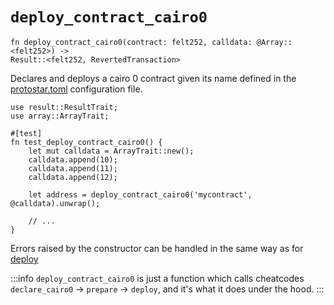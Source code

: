 # `deploy_contract_cairo0`

```cairo
fn deploy_contract_cairo0(contract: felt252, calldata: @Array::<felt252>) -> 
Result::<felt252, RevertedTransaction>
```

Declares and deploys a cairo 0 contract given its name defined in the [protostar.toml](../../04-configuration-file.md)
configuration
file.

```cairo title="Example"
use result::ResultTrait;
use array::ArrayTrait;

#[test]
fn test_deploy_contract_cairo0() {
    let mut calldata = ArrayTrait::new();
    calldata.append(10);
    calldata.append(11);
    calldata.append(12);

    let address = deploy_contract_cairo0('mycontract', @calldata).unwrap();

    // ...
}
```

Errors raised by the constructor can be handled in the same way as for [deploy](./deploy.md)

:::info
`deploy_contract_cairo0` is just a function which calls cheatcodes `declare_cairo0` -> `prepare` -> `deploy`, and it's
what it does under the hood.
:::

